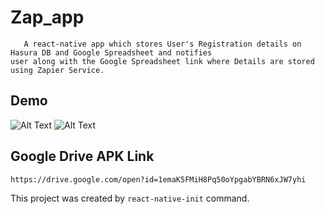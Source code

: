 # Zap_app  
       A react-native app which stores User's Registration details on Hasura DB and Google Spreadsheet and notifies
    user along with the Google Spreadsheet link where Details are stored using Zapier Service.
## Demo  

![Alt Text](https://i.imgflip.com/23tmt4.gif)
![Alt Text](https://i.imgflip.com/23tn9u.gif) 

## Google Drive APK Link 
    https://drive.google.com/open?id=1emaK5FMiH8Pq50oYpgabYBRN6xJW7yhi
    
This project was created by `react-native-init` command.
    


 

